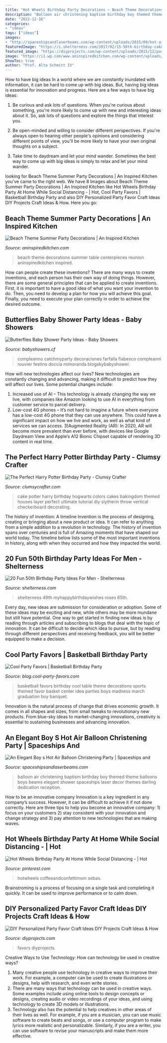 ```yaml
---
title: "Hot Wheels Birthday Party Decorations ~ Beach Theme Decorations Summer Table Centerpieces Reunion Aninspiredkitchen Inspired"
description: "Balloon air christening baptism birthday boy themed theme balloons boys beams elegant shower spaceships laser decor themes darling dedication reception"
date: "2022-12-16"
categories:
- "ideas"
tags: ["ideas"]
images:
- "http://spaceshipsandlaserbeams.com/wp-content/uploads/2015/09/hot-air-balloon-baptism-birthday-party-ideas.jpg"
featuredImage: "https://i.shelterness.com/2017/02/15-50th-birthday-cake-vintage-dude-for-a-man.jpg"
featured_image: "https://diyprojects.com/wp-content/uploads/2015/12/partfavors05.jpg"
image: "https://i1.wp.com/www.aninspiredkitchen.com/wp-content/uploads/2013/07/family-reunion-2013-0221-e1374466838447.jpg?resize=768%2C1024"
ShowToc: true
author: "Prof. Alta Schmitt IV"
---
```



How to have big ideas
In a world where we are constantly inundated with information, it can be hard to come up with big ideas. But, having big ideas is essential for innovation and progress. Here are a few ways to have big ideas:
1) Be curious and ask lots of questions. When you're curious about something, you're more likely to come up with new and interesting ideas about it. So, ask lots of questions and explore the things that interest you.

2) Be open-minded and willing to consider different perspectives. If you're always open to hearing other people's opinions and considering different points of view, you'll be more likely to have your own original thoughts on a subject.

3) Take time to daydream and let your mind wander. Sometimes the best way to come up with big ideas is simply to relax and let your mind wander.

	

		
looking for Beach Theme Summer Party Decorations | An Inspired Kitchen you've came to the right web. We have 8 Images about Beach Theme Summer Party Decorations | An Inspired Kitchen like Hot Wheels Birthday Party At Home While Social Distancing - | Hot, Cool Party Favors | Basketball Birthday Party and also DIY Personalized Party Favor Craft Ideas DIY Projects Craft Ideas &amp; How. Here you go:
		
    
## Beach Theme Summer Party Decorations | An Inspired Kitchen

<img loading=lazy src="https://i1.wp.com/www.aninspiredkitchen.com/wp-content/uploads/2013/07/family-reunion-2013-0221-e1374466838447.jpg?resize=768%2C1024" onerror="this.onerror=null;this.src='https://tse2.mm.bing.net/th?id=OIP.ugSqQFG2lB8SEtDVl6DU8wHaJ4&amp;pid=15.1';" alt="Beach Theme Summer Party Decorations | An Inspired Kitchen">

_Source: aninspiredkitchen.com_

>beach theme decorations summer table centerpieces reunion aninspiredkitchen inspired. 

	

How can people create these inventions?
There are many ways to create inventions, and each person has their own way of doing things. However, there are some general principles that can be applied to create inventions. First, it is important to have a good idea of what you want your invention to do. Then, you need to develop a plan for how you will achieve this goal. Finally, you need to execute your plan correctly in order to achieve the desired outcome.

    
## Butterflies Baby Shower Party Ideas - Baby Showers

<img loading=lazy src="https://babyshowers.cf/wp-content/uploads/2019/03/Butterflies-Baby-Shower-Party-Ideas.jpg" onerror="this.onerror=null;this.src='https://tse1.mm.bing.net/th?id=OIP.-q8Lj9DPNcf-SUEGg1-1kgHaLG&amp;pid=15.1';" alt="Butterflies Baby Shower Party Ideas - Baby Showers">

_Source: babyshowers.cf_

>compleanno catchmyparty decoraciones farfalla fiabesco compleanni rouvier festino doccia mimoranda blogskybabyshower. 

	

How will new technologies affect our lives?
New technologies are constantly changing and advancing, making it difficult to predict how they will affect our lives. Some potential changes include: 
1) Increased use of AI – This technology is already changing the way we live, with companies like Amazon looking to use AI in everything from customer service to parcel delivery. 
2) Low-cost 4G phones – It’s not hard to imagine a future where everyone has a low-cost 4G phone that they can use anywhere. This could have a significant impact on how we live and work, as well as what kind of services we can access. 
3)Augmented Reality (AR): In 2020, AR will become more prevalent than ever before, with devices like Google Daydream View and Apple’s A12 Bionic Chipset capable of rendering 3D content in real time.

    
## The Perfect Harry Potter Birthday Party - Clumsy Crafter

<img loading=lazy src="http://www.clumsycrafter.com/wp-content/uploads/2015/02/Hogwarts-House-Colors-Cake.jpg" onerror="this.onerror=null;this.src='https://tse2.mm.bing.net/th?id=OIP.p2vnqnqm2tyD5Hk4PvowGgHaLJ&amp;pid=15.1';" alt="The Perfect Harry Potter Birthday Party - Clumsy Crafter">

_Source: clumsycrafter.com_

>cake potter harry birthday hogwarts colors cakes bakingdom themed houses layer perfect ultimate tutorial diy slytherin throw vertical checkerboard decorating. 

	

The history of invention: A timeline
Invention is the process of designing, creating or bringing about a new product or idea. It can refer to anything from a simple addition to a revolution in technology. The history of invention spans over centuries and is full of Amazing moments that have shaped our world today. 
The timeline below lists some of the most important inventions in history, along with when they occurred and how they impacted the world.

    
## 20 Fun 50th Birthday Party Ideas For Men - Shelterness

<img loading=lazy src="https://i.shelterness.com/2017/02/15-50th-birthday-cake-vintage-dude-for-a-man.jpg" onerror="this.onerror=null;this.src='https://tse4.mm.bing.net/th?id=OIP.vYP4U5uZzJqbsIBEFSXSXAHaJ4&amp;pid=15.1';" alt="20 Fun 50th Birthday Party Ideas For Men - Shelterness">

_Source: shelterness.com_

>shelterness 49th myhappybirthdaywishes roses 65th. 

	

Every day, new ideas are submission for consideration or adoption. Some of these ideas may be exciting and new, while others may be more mundane but still have potential. One way to get started in finding new ideas is by reading through articles and subscribing to blogs that deal with the topic of innovation. It can be difficult to decide which idea to pursue, but by reading through different perspectives and receiving feedback, you will be better equipped to make a decision.

    
## Cool Party Favors | Basketball Birthday Party

<img loading=lazy src="http://blog.cool-party-favors.com/wp-content/uploads/2012/09/Basketball-Favors-739x1024.jpg" onerror="this.onerror=null;this.src='https://tse1.mm.bing.net/th?id=OIP.dgGt56amOblsK2ME3TWaKQHaKQ&amp;pid=15.1';" alt="Cool Party Favors | Basketball Birthday Party">

_Source: blog.cool-party-favors.com_

>basketball favors birthday cool table theme decorations sports themed favor basket center idea parties boys madness march graduation boy banquet. 

	

Innovation is the natural process of change that drives economic growth. It comes in all shapes and sizes, from small tweaks to revolutionary new products. From blue-sky ideas to market-changing innovations, creativity is essential to sustaining businesses and advancing innovation.

    
## An Elegant Boy S Hot Air Balloon Christening Party | Spaceships And

<img loading=lazy src="http://spaceshipsandlaserbeams.com/wp-content/uploads/2015/09/hot-air-balloon-baptism-birthday-party-ideas.jpg" onerror="this.onerror=null;this.src='https://tse2.mm.bing.net/th?id=OIP.NySdEvvy0tkptB6nB7vZpQHaLH&amp;pid=15.1';" alt="An Elegant Boy s Hot Air Balloon Christening Party | Spaceships and">

_Source: spaceshipsandlaserbeams.com_

>balloon air christening baptism birthday boy themed theme balloons boys beams elegant shower spaceships laser decor themes darling dedication reception. 

	

How to be an innovative company
Innovation is a key ingredient in any company’s success. However, it can be difficult to achieve it if not done correctly. Here are three tips to help you become an innovative company: 1) focus on your customers 2) stay consistent with your innovation and change strategy and 3) pay attention to new technologies that are making waves.

    
## Hot Wheels Birthday Party At Home While Social Distancing - | Hot

<img loading=lazy src="https://i.pinimg.com/736x/9d/34/c8/9d34c8bee978d8c511b9d13add74339f.jpg" onerror="this.onerror=null;this.src='https://tse2.mm.bing.net/th?id=OIP.z8DgeIemyhX1q39D3IG-BgHaHZ&amp;pid=15.1';" alt="Hot Wheels Birthday Party At Home While Social Distancing - | Hot">

_Source: pinterest.com_

>hotwheels coffeeandconfettimom sebas. 

	

Brainstroming is a process of focusing on a single task and completing it quickly. It can be used to improve performance or to calm down.

    
## DIY Personalized Party Favor Craft Ideas DIY Projects Craft Ideas &amp; How

<img loading=lazy src="https://diyprojects.com/wp-content/uploads/2015/12/partfavors05.jpg" onerror="this.onerror=null;this.src='https://tse3.mm.bing.net/th?id=OIP.u_sEkDkRhkIAGvOi-Jid8QHaLD&amp;pid=15.1';" alt="DIY Personalized Party Favor Craft Ideas DIY Projects Craft Ideas &amp; How">

_Source: diyprojects.com_

>favors diyprojects. 

	

Creative Ways to Use Technology: How can technology be used in creative ways?
1. Many creative people use technology in creative ways to improve their work. For example, a computer can be used to create illustrations or designs, help with research, and even write stories.
2. There are many ways that technology can be used in creative ways. Some examples include using online tools to design concepts or designs, creating audio or video recordings of your ideas, and using technology to create 3D models or illustrations.
3. Technology also has the potential to help creatives in other areas of their lives as well. For example, if you are a musician, you can use music software to create beats and songs, or use a computer program to make lyrics more realistic and personalizable. Similarly, if you are a writer, you can use software to revise your manuscripts and make them more effective. 
